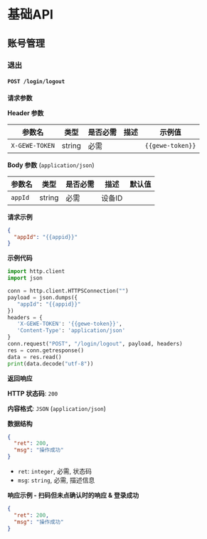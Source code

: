 # 基础API

## 账号管理

### 退出

#### `POST /login/logout`

**请求参数**

**Header 参数**

| 参数名         | 类型   | 是否必需 | 描述 | 示例值         |
| -------------- | ------ | -------- | ---- | ------------- |
| `X-GEWE-TOKEN` | string | 必需     |      | `{{gewe-token}}` |

**Body 参数** (`application/json`)

| 参数名    | 类型   | 是否必需 | 描述     | 默认值 |
| -------- | ------ | -------- | -------- | ---- |
| `appId`  | string | 必需     | 设备ID   |      |

**请求示例**

```json
{
  "appId": "{{appid}}"
}
```

**示例代码**

```python
import http.client
import json

conn = http.client.HTTPSConnection("")
payload = json.dumps({
   "appId": "{{appid}}"
})
headers = {
   'X-GEWE-TOKEN': '{{gewe-token}}',
   'Content-Type': 'application/json'
}
conn.request("POST", "/login/logout", payload, headers)
res = conn.getresponse()
data = res.read()
print(data.decode("utf-8"))
```

**返回响应**

**HTTP 状态码**: `200`

**内容格式**: `JSON` (`application/json`)

**数据结构**

```json
{
  "ret": 200,
  "msg": "操作成功"
}
```

* `ret`: `integer`, 必需, 状态码
* `msg`: `string`, 必需, 描述信息

**响应示例 - 扫码但未点确认时的响应 & 登录成功**

```json
{
  "ret": 200,
  "msg": "操作成功"
}
```
